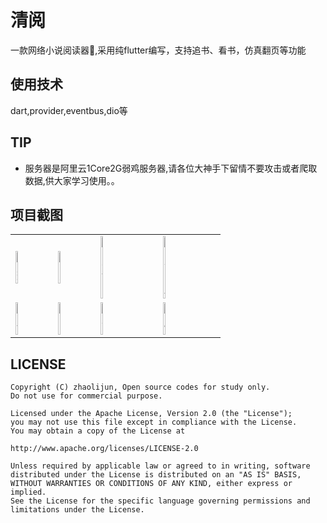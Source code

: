 

# 清阅
一款网络小说阅读器📕,采用纯flutter编写，支持追书、看书，仿真翻页等功能
## 使用技术 
dart,provider,eventbus,dio等

## TIP

* 服务器是阿里云1Core2G弱鸡服务器,请各位大神手下留情不要攻击或者爬取数据,供大家学习使用。。

## 项目截图   

 

|                                                              |                                                              |                                                              |                                                              |
| ------------------------------------------------------------ | ------------------------------------------------------------ | ------------------------------------------------------------ | ------------------------------------------------------------ |
| <img src="https://images.gitee.com/uploads/images/2020/0319/132723_d046df2c_1823265.jpeg" alt="书架"  width="20%" heigth="20%"/> | <img src="https://images.gitee.com/uploads/images/2020/0319/132723_ad47d716_1823265.jpeg" alt="搜索" width="20%" heigth="20%"/> | <img src="https://images.gitee.com/uploads/images/2020/0319/132723_03c20c39_1823265.jpeg" alt="历史记录" width="20%" heigth="20%"/> | <img src="https://images.gitee.com/uploads/images/2020/0319/132723_145925f8_1823265.jpeg" alt="个人中心" width="20%" heigth="20%"/> |
| <img src="https://images.gitee.com/uploads/images/2020/0319/132723_0972216a_1823265.jpeg" alt="阅读" width="20%" heigth="20%"/> | <img src="https://images.gitee.com/uploads/images/2020/0319/132723_cbaabc57_1823265.jpeg" alt="设置"  width="20%" heigth="20%"/> | <img src="https://images.gitee.com/uploads/images/2020/0319/132724_54f8b14a_1823265.jpeg" alt="章节"  width="20%" heigth="20%"/> | <img src="https://images.gitee.com/uploads/images/2020/0319/132724_f6202eca_1823265.jpeg" alt="详情"  width="20%" heigth="20%"/> |



                                                                                              
                                                                                              
                                                                                              
                                                                                              
                                                                                              
                                                                                              
                                                                                              


## LICENSE

```
Copyright (C) zhaolijun, Open source codes for study only.
Do not use for commercial purpose.

Licensed under the Apache License, Version 2.0 (the "License");
you may not use this file except in compliance with the License.
You may obtain a copy of the License at

http://www.apache.org/licenses/LICENSE-2.0

Unless required by applicable law or agreed to in writing, software
distributed under the License is distributed on an "AS IS" BASIS,
WITHOUT WARRANTIES OR CONDITIONS OF ANY KIND, either express or implied.
See the License for the specific language governing permissions and
limitations under the License.
```
